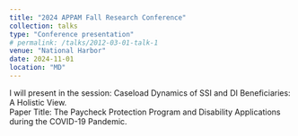 ```yaml
---
title: "2024 APPAM Fall Research Conference"
collection: talks
type: "Conference presentation"
# permalink: /talks/2012-03-01-talk-1
venue: "National Harbor"
date: 2024-11-01
location: "MD"
---
```


I will present in the session: Caseload Dynamics of SSI and DI Beneficiaries: A Holistic View.<br>
Paper Title: The Paycheck Protection Program and Disability Applications during the COVID-19 Pandemic.  
